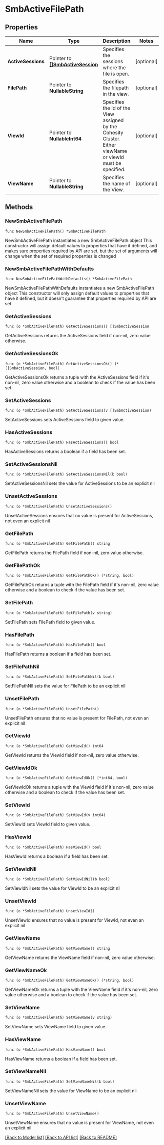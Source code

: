 # SmbActiveFilePath

## Properties

Name | Type | Description | Notes
------------ | ------------- | ------------- | -------------
**ActiveSessions** | Pointer to [**[]SmbActiveSession**](SmbActiveSession.md) | Specifies the sessions where the file is open. | [optional] 
**FilePath** | Pointer to **NullableString** | Specifies the filepath in the view. | [optional] 
**ViewId** | Pointer to **NullableInt64** | Specifies the id of the View assigned by the Cohesity Cluster. Either viewName or viewId must be specified. | [optional] 
**ViewName** | Pointer to **NullableString** | Specifies the name of the View. | [optional] 

## Methods

### NewSmbActiveFilePath

`func NewSmbActiveFilePath() *SmbActiveFilePath`

NewSmbActiveFilePath instantiates a new SmbActiveFilePath object
This constructor will assign default values to properties that have it defined,
and makes sure properties required by API are set, but the set of arguments
will change when the set of required properties is changed

### NewSmbActiveFilePathWithDefaults

`func NewSmbActiveFilePathWithDefaults() *SmbActiveFilePath`

NewSmbActiveFilePathWithDefaults instantiates a new SmbActiveFilePath object
This constructor will only assign default values to properties that have it defined,
but it doesn't guarantee that properties required by API are set

### GetActiveSessions

`func (o *SmbActiveFilePath) GetActiveSessions() []SmbActiveSession`

GetActiveSessions returns the ActiveSessions field if non-nil, zero value otherwise.

### GetActiveSessionsOk

`func (o *SmbActiveFilePath) GetActiveSessionsOk() (*[]SmbActiveSession, bool)`

GetActiveSessionsOk returns a tuple with the ActiveSessions field if it's non-nil, zero value otherwise
and a boolean to check if the value has been set.

### SetActiveSessions

`func (o *SmbActiveFilePath) SetActiveSessions(v []SmbActiveSession)`

SetActiveSessions sets ActiveSessions field to given value.

### HasActiveSessions

`func (o *SmbActiveFilePath) HasActiveSessions() bool`

HasActiveSessions returns a boolean if a field has been set.

### SetActiveSessionsNil

`func (o *SmbActiveFilePath) SetActiveSessionsNil(b bool)`

 SetActiveSessionsNil sets the value for ActiveSessions to be an explicit nil

### UnsetActiveSessions
`func (o *SmbActiveFilePath) UnsetActiveSessions()`

UnsetActiveSessions ensures that no value is present for ActiveSessions, not even an explicit nil
### GetFilePath

`func (o *SmbActiveFilePath) GetFilePath() string`

GetFilePath returns the FilePath field if non-nil, zero value otherwise.

### GetFilePathOk

`func (o *SmbActiveFilePath) GetFilePathOk() (*string, bool)`

GetFilePathOk returns a tuple with the FilePath field if it's non-nil, zero value otherwise
and a boolean to check if the value has been set.

### SetFilePath

`func (o *SmbActiveFilePath) SetFilePath(v string)`

SetFilePath sets FilePath field to given value.

### HasFilePath

`func (o *SmbActiveFilePath) HasFilePath() bool`

HasFilePath returns a boolean if a field has been set.

### SetFilePathNil

`func (o *SmbActiveFilePath) SetFilePathNil(b bool)`

 SetFilePathNil sets the value for FilePath to be an explicit nil

### UnsetFilePath
`func (o *SmbActiveFilePath) UnsetFilePath()`

UnsetFilePath ensures that no value is present for FilePath, not even an explicit nil
### GetViewId

`func (o *SmbActiveFilePath) GetViewId() int64`

GetViewId returns the ViewId field if non-nil, zero value otherwise.

### GetViewIdOk

`func (o *SmbActiveFilePath) GetViewIdOk() (*int64, bool)`

GetViewIdOk returns a tuple with the ViewId field if it's non-nil, zero value otherwise
and a boolean to check if the value has been set.

### SetViewId

`func (o *SmbActiveFilePath) SetViewId(v int64)`

SetViewId sets ViewId field to given value.

### HasViewId

`func (o *SmbActiveFilePath) HasViewId() bool`

HasViewId returns a boolean if a field has been set.

### SetViewIdNil

`func (o *SmbActiveFilePath) SetViewIdNil(b bool)`

 SetViewIdNil sets the value for ViewId to be an explicit nil

### UnsetViewId
`func (o *SmbActiveFilePath) UnsetViewId()`

UnsetViewId ensures that no value is present for ViewId, not even an explicit nil
### GetViewName

`func (o *SmbActiveFilePath) GetViewName() string`

GetViewName returns the ViewName field if non-nil, zero value otherwise.

### GetViewNameOk

`func (o *SmbActiveFilePath) GetViewNameOk() (*string, bool)`

GetViewNameOk returns a tuple with the ViewName field if it's non-nil, zero value otherwise
and a boolean to check if the value has been set.

### SetViewName

`func (o *SmbActiveFilePath) SetViewName(v string)`

SetViewName sets ViewName field to given value.

### HasViewName

`func (o *SmbActiveFilePath) HasViewName() bool`

HasViewName returns a boolean if a field has been set.

### SetViewNameNil

`func (o *SmbActiveFilePath) SetViewNameNil(b bool)`

 SetViewNameNil sets the value for ViewName to be an explicit nil

### UnsetViewName
`func (o *SmbActiveFilePath) UnsetViewName()`

UnsetViewName ensures that no value is present for ViewName, not even an explicit nil

[[Back to Model list]](../README.md#documentation-for-models) [[Back to API list]](../README.md#documentation-for-api-endpoints) [[Back to README]](../README.md)


